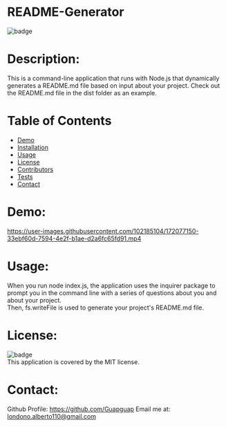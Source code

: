 # README-Generator
![badge](https://img.shields.io/badge/license-MIT-orange)
# Description:

This is a command-line application that runs with Node.js that dynamically generates a README.md file based on input about your project. Check out the README.md file in the dist folder as an example.

# Table of Contents
* [Demo](#Demo)
* [Installation](#installation)
* [Usage](#usage)
* [License](#license)
* [Contributors](#contributors)
* [Tests](#tests)
* [Contact](#Contact)

# Demo:

https://user-images.githubusercontent.com/102185104/172077150-33ebf60d-7594-4e2f-b1ae-d2a6fc65fd91.mp4

# Usage:

When you run node index.js, the application uses the inquirer package to prompt you in the command line with a series of questions about you and about your project.
<br>
Then, fs.writeFile is used to generate your project's README.md file. 

# License:

![badge](https://img.shields.io/badge/license-MIT-orange)
<br>
This application is covered by the MIT license. 

# Contact:
Github Profile: <a src="https://github.com/Guapguap">https://github.com/Guapguap</a>
Email me at: londono.alberto110@gmail.com
